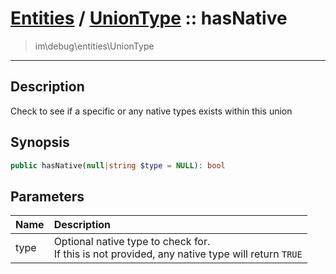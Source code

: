 # [Entities](entities.md) / [UnionType](entities-UnionType.md) :: hasNative
 > im\debug\entities\UnionType
____

## Description
Check to see if a specific or any native types exists
within this union

## Synopsis
```php
public hasNative(null|string $type = NULL): bool
```

## Parameters
| Name | Description |
| :--- | :---------- |
| type | Optional native type to check for.<br />If this is not provided, any native type will return `TRUE` |
